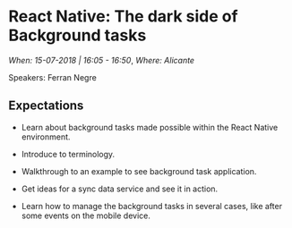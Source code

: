 # React Native: The dark side of Background tasks

*When: 15-07-2018 | 16:05 - 16:50*, *Where: Alicante*

Speakers: Ferran Negre

## Expectations

- Learn about background tasks made possible within the React Native environment.

- Introduce to terminology.

- Walkthrough to an example to see background task application.

- Get ideas for a sync data service and see it in action.

- Learn how to manage the background tasks in several cases, like after some events on the mobile device.
